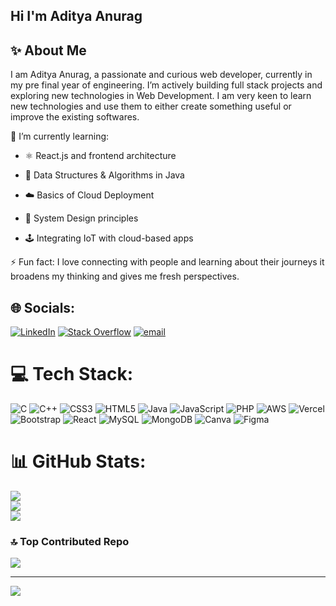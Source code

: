 ## Hi I'm Aditya Anurag

## ✨ About Me

I am Aditya Anurag, a passionate and curious web developer, currently in my pre final year of engineering. I’m actively building full stack projects and exploring new technologies in Web Development. I am very keen to learn new technologies and use them to either create something useful or improve the existing softwares.

🌱 I’m currently learning:

- ⚛️ React.js and frontend architecture

- 🧠 Data Structures & Algorithms in Java

- ☁️ Basics of Cloud Deployment

- 🧩 System Design principles

- 🕹️ Integrating IoT with cloud-based apps

⚡ Fun fact: I love connecting with people and learning about their journeys it broadens my thinking and gives me fresh perspectives.

<!--
**adityaanurag0219/adityaanurag0219** is a ✨ _special_ ✨ repository because its `README.md` (this file) appears on your GitHub profile.

Here are some ideas to get you started:

- 🔭 I’m currently working on ...
- 🌱 I’m currently learning ...
- 👯 I’m looking to collaborate on ...
- 🤔 I’m looking for help with ...
- 💬 Ask me about ...
- 📫 How to reach me: ...
- 😄 Pronouns: ...
- 
-->


## 🌐 Socials:
[![LinkedIn](https://img.shields.io/badge/LinkedIn-%230077B5.svg?logo=linkedin&logoColor=white)](https://linkedin.com/in/https://www.linkedin.com/in/adityaanurag2924/) [![Stack Overflow](https://img.shields.io/badge/-Stackoverflow-FE7A16?logo=stack-overflow&logoColor=white)](https://stackoverflow.com/users/aditya-anurag) [![email](https://img.shields.io/badge/Email-D14836?logo=gmail&logoColor=white)](mailto:adityaanurag2003@gmail.com) 

# 💻 Tech Stack:
![C](https://img.shields.io/badge/c-%2300599C.svg?style=for-the-badge&logo=c&logoColor=white) ![C++](https://img.shields.io/badge/c++-%2300599C.svg?style=for-the-badge&logo=c%2B%2B&logoColor=white) ![CSS3](https://img.shields.io/badge/css3-%231572B6.svg?style=for-the-badge&logo=css3&logoColor=white) ![HTML5](https://img.shields.io/badge/html5-%23E34F26.svg?style=for-the-badge&logo=html5&logoColor=white) ![Java](https://img.shields.io/badge/java-%23ED8B00.svg?style=for-the-badge&logo=openjdk&logoColor=white) ![JavaScript](https://img.shields.io/badge/javascript-%23323330.svg?style=for-the-badge&logo=javascript&logoColor=%23F7DF1E) ![PHP](https://img.shields.io/badge/php-%23777BB4.svg?style=for-the-badge&logo=php&logoColor=white) ![AWS](https://img.shields.io/badge/AWS-%23FF9900.svg?style=for-the-badge&logo=amazon-aws&logoColor=white) ![Vercel](https://img.shields.io/badge/vercel-%23000000.svg?style=for-the-badge&logo=vercel&logoColor=white) ![Bootstrap](https://img.shields.io/badge/bootstrap-%238511FA.svg?style=for-the-badge&logo=bootstrap&logoColor=white) ![React](https://img.shields.io/badge/react-%2320232a.svg?style=for-the-badge&logo=react&logoColor=%2361DAFB) ![MySQL](https://img.shields.io/badge/mysql-4479A1.svg?style=for-the-badge&logo=mysql&logoColor=white) ![MongoDB](https://img.shields.io/badge/MongoDB-%234ea94b.svg?style=for-the-badge&logo=mongodb&logoColor=white) ![Canva](https://img.shields.io/badge/Canva-%2300C4CC.svg?style=for-the-badge&logo=Canva&logoColor=white) ![Figma](https://img.shields.io/badge/figma-%23F24E1E.svg?style=for-the-badge&logo=figma&logoColor=white)
# 📊 GitHub Stats:
![](https://github-readme-stats.vercel.app/api?username=adityaanurag0219&theme=dark&hide_border=false&include_all_commits=true&count_private=false)<br/>
![](https://nirzak-streak-stats.vercel.app/?user=adityaanurag0219&theme=dark&hide_border=false)<br/>
![](https://github-readme-stats.vercel.app/api/top-langs/?username=adityaanurag0219&theme=dark&hide_border=false&include_all_commits=true&count_private=false&layout=compact)

### 🔝 Top Contributed Repo
![](https://github-contributor-stats.vercel.app/api?username=adityaanurag0219&limit=5&theme=dark&combine_all_yearly_contributions=true)

---
[![](https://visitcount.itsvg.in/api?id=adityaanurag0219&icon=0&color=0)](https://visitcount.itsvg.in)

<!-- Proudly created with GPRM ( https://gprm.itsvg.in ) -->
